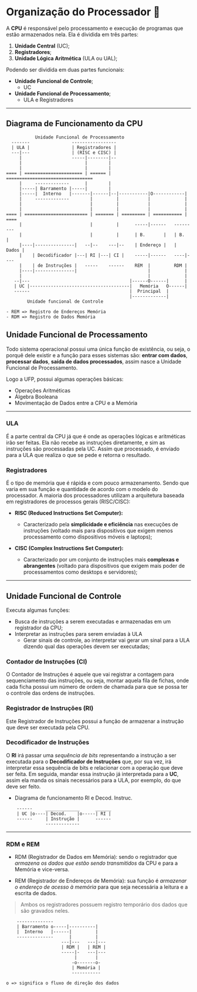 # Organização do Processador 🧠

A **CPU** é responsável pelo processamento e execução de programas que estão armazenados nela. Ela é dividida em três partes:

1. **Unidade Central** (UC);
2. **Registradores**;
3. **Unidade Lógica Aritmética** (ULA ou UAL);

Podendo ser dividida em duas partes funcionais:

- **Unidade Funcional de Controle**;
    - UC
- **Unidade Funcional de Processamento**;
    - ULA e Registradores

---
## Diagrama de Funcionamento da CPU

```
           Unidade Funcional de Processamento
  -------                -----------------        
  | ULA |                | Registradores |         
  ---|---                | (RISC e CISC) |         
     |                   -----|--------|--         
     |                        |        |           
     |                        |        |           
==== | ====================== | ====== | =================================
     |     -------------      |        |
     |-----| Barramento |-----|        |     
     |-----|  Interno   |-------|------|--|-----------|O------------|
     |     -------------        |         |           |             |
     |                          |         |           |             | 
     |                          |         |           |             |
==== | ======================== | ======= | ========= | =========== | ====
     |                          |         |      -----|------   ---------
     |                          |         |      | B.       |   | B.    |  
     |----|---------------|   --|--    ---|--    | Endereço |   | Dados |
     |    | Decodificador |---| RI |---| CI |    -----|------   ----|---- 
     |    | de Instruções |   -----    ------    REM  |         RDM |
     |----|---------------|                           |             | 
     |                                                |             |
   --|---                                      |------O------|      | 
   | UC |--------------------------------------|   Memória   O------|
   ------                                      |  Principal  |
                                               |-------------|                                      
        Unidade funcional de Controle                                          

- REM => Registro de Endereços Memória
- RDM => Registro de Dados Memória
```

## Unidade Funcional de Processamento
Todo sistema operacional possui uma única função de existência, ou seja, o porquê dele existir e a função para esses sistemas são: **entrar com dados**, **processar dados**, **saída de dados processados**, assim nasce a Unidade Funcional de Processamento.

Logo a UFP, possui algumas operações básicas:
- Operações Aritméticas 
- Álgebra Booleana
- Movimentação de Dados entre a CPU e a Memória

---
### ULA
É a parte central da CPU já que é onde as operações lógicas e aritméticas irão ser feitas.
Ela não recebe as instruções diretamente, e sim as instruções são processadas pela UC. Assim que processado, é enviado para a ULA que realiza o que se pede e retorna o resultado.

### Registradores
É o tipo de memória que é rápida e com pouco armazenamento.
Sendo que varia em sua função e quantidade de acordo com o modelo do processador.
A maioria dos processadores utilizam a arquitetura baseada em registradores de processos gerais (RISC/CISC):
- **RISC (Reduced Instructions Set Computer):**
    - Caracterizado pela **simplicidade e eficiência** nas execuções de instruções (voltado mais para dispositivos que exigem menos processamento como dispositivos móveis e laptops);

- **CISC (Complex Instructions Set Computer):**
    - Caracterizado por um conjunto de instruções mais **complexas e abrangentes** (voltado para dispositivos que exigem mais poder de processamentos como desktops e servidores);

---
## Unidade Funcional de Controle
Executa algumas funções:
- Busca de instruções a serem executadas e armazenadas em um registrador da CPU;
- Interpretar as instruções para serem enviadas à ULA 
    - Gerar sinais de controle, ao interpretar vai gerar um sinal para a ULA dizendo qual das operações devem ser executadas;

### Contador de Instruções (CI)
O Contador de Instruções é aquele que vai registrar a contagem para sequenciamento das instruções, ou seja, montar aquela fila de fichas, onde cada ficha possui um número de ordem de chamada para que se possa ter o controle das ordens de instruções.

### Registrador de Instruções (RI)
Este Registrador de Instruções possui a função de armazenar a instrução que deve ser executada pela CPU.

### Decodificador de Instruções
O **RI** irá passar uma _sequência de bits_ representando a instrução a ser executada para o **Decodificador de Instruções** que, por sua vez, irá interpretar essa sequência de bits e relacionar com a operação que deve ser feita. Em seguida, mandar essa instrução já interpretada para a **UC**, assim ela manda os sinais necessários para a ULA, por exemplo, do que deve ser feito.

- Diagrama de funcionamento RI e Decod. Instruc.
```
    ------     _____________      ______
    | UC |o----| Decod.    |o-----| RI |
    ------     | Instrução |      ------
               -------------
```


---
### RDM e REM
- RDM (Registrador de Dados em Memória): sendo o registrador que _armazena os dados que estão sendo transmitidos_ da CPU e para a Memória e vice-versa.

- REM (Registrador de Endereços de Memória): sua função é _armazenar o endereço de acesso à memória_ para que seja necessária a leitura e a escrita de dados.

> Ambos os registradores possuem registro temporário dos dados que são gravados neles.

```
    --------------
    | Barramento o-----|----------|
    |  Interno   |------|         |
    --------------      |         |
                     ---|---   ---|---
                     | RDM |   | REM |
                     -----|-   ---|---
                          |       |
                         -o-------o-
                         | Memória |
                         -----------

o => significa o fluxo de direção dos dados
```

